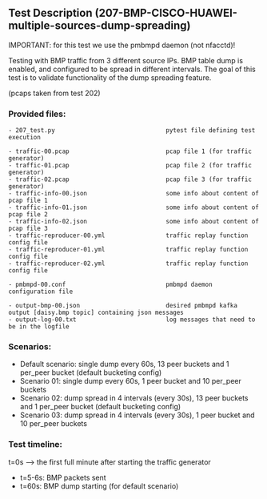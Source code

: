 ## Test Description (207-BMP-CISCO-HUAWEI-multiple-sources-dump-spreading)

IMPORTANT: for this test we use the pmbmpd daemon (not nfacctd)!

Testing with BMP traffic from 3 different source IPs. BMP table dump is enabled, and configured to be spread in different intervals. 
The goal of this test is to validate functionality of the dump spreading feature.

(pcaps taken from test 202)

### Provided files:
```
- 207_test.py                               pytest file defining test execution

- traffic-00.pcap                           pcap file 1 (for traffic generator)
- traffic-01.pcap                           pcap file 2 (for traffic generator)
- traffic-02.pcap                           pcap file 3 (for traffic generator)
- traffic-info-00.json                      some info about content of pcap file 1
- traffic-info-01.json                      some info about content of pcap file 2
- traffic-info-02.json                      some info about content of pcap file 3
- traffic-reproducer-00.yml                 traffic replay function config file
- traffic-reproducer-01.yml                 traffic replay function config file
- traffic-reproducer-02.yml                 traffic replay function config file

- pmbmpd-00.conf                            pmbmpd daemon configuration file

- output-bmp-00.json                        desired pmbmpd kafka output [daisy.bmp topic] containing json messages
- output-log-00.txt                         log messages that need to be in the logfile
```

### Scenarios:
- Default scenario: single dump every 60s, 13 peer buckets and 1 per_peer bucket (default bucketing config)
- Scenario 01: single dump every 60s, 1 peer bucket and 10 per_peer buckets
- Scenario 02: dump spread in 4 intervals (every 30s), 13 peer buckets and 1 per_peer bucket (default bucketing config)
- Scenario 03: dump spread in 4 intervals (every 30s), 1 peer bucket and 10 per_peer buckets

### Test timeline:

t=0s --> the first full minute after starting the traffic generator

- t=5-6s: BMP packets sent 
- t=60s: BMP dump starting (for default scenario)
